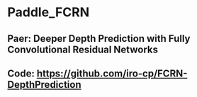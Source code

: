 # Paddle_FCRN

## Paer: Deeper Depth Prediction with Fully Convolutional Residual Networks
## Code: https://github.com/iro-cp/FCRN-DepthPrediction